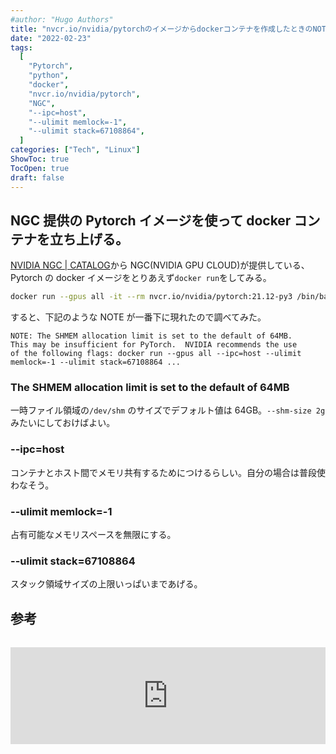```yaml
---
#author: "Hugo Authors"
title: "nvcr.io/nvidia/pytorchのイメージからdockerコンテナを作成したときのNOTE"
date: "2022-02-23"
tags:
  [
    "Pytorch",
    "python",
    "docker",
    "nvcr.io/nvidia/pytorch",
    "NGC",
    "--ipc=host",
    "--ulimit memlock=-1",
    "--ulimit stack=67108864",
  ]
categories: ["Tech", "Linux"]
ShowToc: true
TocOpen: true
draft: false
---
```


## NGC 提供の Pytorch イメージを使って docker コンテナを立ち上げる。

[NVIDIA NGC | CATALOG](https://catalog.ngc.nvidia.com/orgs/nvidia/containers/pytorch)から NGC(NVIDIA GPU CLOUD)が提供している、Pytorch の docker イメージをとりあえず`docker run`をしてみる。

```bash
docker run --gpus all -it --rm nvcr.io/nvidia/pytorch:21.12-py3 /bin/bash
```

すると、下記のような NOTE が一番下に現れたので調べてみた。

```
NOTE: The SHMEM allocation limit is set to the default of 64MB.
This may be insufficient for PyTorch.  NVIDIA recommends the use
of the following flags: docker run --gpus all --ipc=host --ulimit
memlock=-1 --ulimit stack=67108864 ...
```

### The SHMEM allocation limit is set to the default of 64MB

一時ファイル領域の`/dev/shm` のサイズでデフォルト値は 64GB。`--shm-size 2g` みたいにしておけばよい。

### --ipc=host

コンテナとホスト間でメモリ共有するためにつけるらしい。自分の場合は普段使わなそう。

### --ulimit memlock=-1

占有可能なメモリスペースを無限にする。

### --ulimit stack=67108864

スタック領域サイズの上限いっぱいまであげる。

## 参考

<iframe class="hatenablogcard" style="width:100%;height:155px;margin:15px 0;max-width:560px;" title="Docs » Engine リファレンス » コマンドライン・リファレンス » run" src="https://hatenablog-parts.com/embed?url=http://docs.docker.jp/v19.03/engine/reference/commandline/run.html" frameborder="0" scrolling="no"></iframe>

